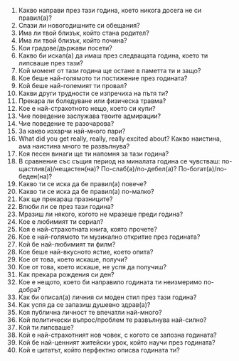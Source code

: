 1. Какво направи през тази година, което никога досега не си правил(а)?
2. Спази ли новогодишните си обещания?
3. Има ли твой близък, който стана родител?
4. Има ли твой близък, който почина?
5. Кои градове/държави посети?
6. Какво би искал(а) да имаш през следващата година, което ти липсваше през тази?
7. Кой момент от тази година ще остане в паметта ти и защо?
8. Кое беше най-голямото ти постижение през годината?
9. Кой беше най-големият ти провал?
10. Какви други трудности се изпречиха на пътя ти?
11. Прекара ли боледуване или физическа травма?
12. Кое е най-страхотното нещо, което си купи?
13. Чие поведение заслужава твоите адмирации?
14. Чие поведение те разочарова?
15. За какво изхарчи най-много пари?
16. What did you get really, really, really excited about? Какво наистина, ама наистина много те развълнува?
17. Коя песен винаги ще ти напомня за тази година?
18. В сравнение със същия период на миналата година се чувстваш: по-щастлив(а)/нещастен(на)? По-слаб(а)/по-дебел(а)? По-богат(а)/по-беден(на)?
19. Какво ти се иска да бе правил(а) повече?
20. Какво ти се иска да бе правил(а) по-малко?
21. Как ще прекараш празниците?
22. Влюби ли се през тази година?
23. Мразиш ли някого, когото не мразеше преди година?
24. Кое е любимият ти сериал?
25. Коя е най-страхотната книга, която прочете?
26. Кое е най-голямото ти музикално откритие през годината?
27. Кой бе най-любимият ти филм?
28. Кое беше най-вкусното ястие, което опита?
29. Кое от това, което искаше, получи?
30. Кое от това, което искаше, не успя да получиш?
31. Как прекара рождения си ден?
32. Кое е нещото, което би направило годината ти неизмеримо по-добра?
33. Как би описал(а) личния си моден стил през тази година?
34. Как успя да се запазиш душевно здрав(а)?
35. Коя публична личност те впечатли най-много?
36. Кой политически въпрос/проблем те развълнува най-силно?
37. Кой ти липсваше?
38. Кой е най-страхотният нов човек, с когото се запозна годината?
39. Кой бе най-ценният житейски урок, който научи през годината?
40. Кой е цитатът, който перфектно описва годината ти?
